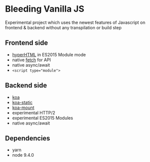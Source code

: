 # Bleeding Vanilla JS

Experimental project which uses the newest features of Javascript on frontend & backend without any transpilation or build step

## Frontend side

- [hyperHTML](https://github.com/WebReflection/hyperHTML) in ES2015 Module mode
- native [fetch](https://developer.mozilla.org/en-US/docs/Web/API/Fetch_API) for API
- native async/await
- `<script type="module">`

## Backend side

- [koa](http://koajs.com/)
- [koa-static](https://github.com/koajs/static)
- [koa-mount](https://github.com/koajs/mount)
- experimental HTTP/2
- experimental ES2015 Modules
- native async/await

## Dependencies

- yarn
- node 9.4.0
